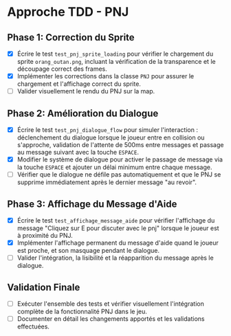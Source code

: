 # Approche TDD - PNJ

## Phase 1: Correction du Sprite
- [x] Écrire le test `test_pnj_sprite_loading` pour vérifier le chargement du sprite `orang_outan.png`, incluant la vérification de la transparence et le découpage correct des frames.
- [x] Implémenter les corrections dans la classe `PNJ` pour assurer le chargement et l'affichage correct du sprite.
- [ ] Valider visuellement le rendu du PNJ sur la map.

## Phase 2: Amélioration du Dialogue
- [x] Écrire le test `test_pnj_dialogue_flow` pour simuler l'interaction : déclenchement du dialogue lorsque le joueur entre en collision ou s'approche, validation de l'attente de 500ms entre messages et passage au message suivant avec la touche `ESPACE`.
- [x] Modifier le système de dialogue pour activer le passage de message via la touche `ESPACE` et ajouter un délai minimum entre chaque message.
- [ ] Vérifier que le dialogue ne défile pas automatiquement et que le PNJ se supprime immédiatement après le dernier message "au revoir".

## Phase 3: Affichage du Message d'Aide 
- [x] Écrire le test `test_affichage_message_aide` pour vérifier l'affichage du message "Cliquez sur E pour discuter avec le pnj" lorsque le joueur est à proximité du PNJ.
- [x] Implémenter l'affichage permanent du message d'aide quand le joueur est proche, et son masquage pendant le dialogue.
- [ ] Valider l'intégration, la lisibilité et la réapparition du message après le dialogue.

## Validation Finale
- [ ] Exécuter l'ensemble des tests et vérifier visuellement l'intégration complète de la fonctionnalité PNJ dans le jeu.
- [ ] Documenter en détail les changements apportés et les validations effectuées.
